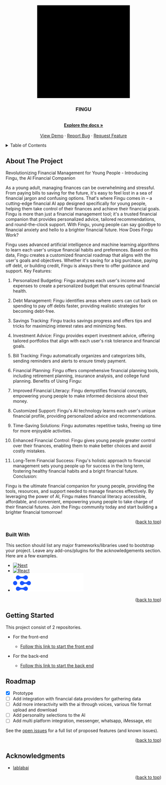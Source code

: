 <!-- Improved compatibility of back to top link: See: https://github.com/othneildrew/Best-README-Template/pull/73 -->
<a name="readme-top"></a>
<!--
*** Thanks for checking out the Best-README-Template. If you have a suggestion
*** that would make this better, please fork the repo and create a pull request
*** or simply open an issue with the tag "enhancement".
*** Don't forget to give the project a star!
*** Thanks again! Now go create something AMAZING! :D
-->



<!-- PROJECT SHIELDS -->
<!--
*** I'm using markdown "reference style" links for readability.
*** Reference links are enclosed in brackets [ ] instead of parentheses ( ).
*** See the bottom of this document for the declaration of the reference variables
*** for contributors-url, forks-url, etc. This is an optional, concise syntax you may use.
*** https://www.markdownguide.org/basic-syntax/#reference-style-links
-->
<!-- [![Contributors][contributors-shield]][contributors-url]
[![Forks][forks-shield]][forks-url]
[![Stargazers][stars-shield]][stars-url]
[![Issues][issues-shield]][issues-url]
[![MIT License][license-shield]][license-url]
[![LinkedIn][linkedin-shield]][linkedin-url] -->



<!-- PROJECT LOGO -->
<br />
<div align="center">
    <img src="./client/public/FINGU_logo.gif" alt="Logo" width="auto" height="300">
  </a>

  <h3 align="center">FINGU</h3>

  <p align="center">
    <br />
    <a href="https://github.com/vikyw89/fingu-frontend"><strong>Explore the docs »</strong></a>
    <br />
    <br />
    <a href="https://fingu-frontend-theta.vercel.app/">View Demo</a>
    ·
    <a href="https://github.com/vikyw89/fingu-frontend/issues/new?assignees=&labels=bug&projects=&template=bug-report---.md">Report Bug</a>
    ·
    <a href="https://github.com/vikyw89/fingu-frontend/issues/new?assignees=&labels=enhancement&projects=&template=feature-request---.md">Request Feature</a>
  </p>
</div>



<!-- TABLE OF CONTENTS -->
<details>
  <summary>Table of Contents</summary>
  <ol>
    <li>
      <a href="#about-the-project">About The Project</a>
      <ul>
        <li><a href="#built-with">Built With</a></li>
      </ul>
    </li>
    <li>
      <a href="#getting-started">Getting Started</a>
    </li>
    <li><a href="#roadmap">Roadmap</a></li>
    <li><a href="#acknowledgments">Acknowledgments</a></li>
  </ol>
</details>



<!-- ABOUT THE PROJECT -->
## About The Project

Revolutionizing Financial Management for Young People - Introducing Fingu, the AI Financial Companion

As a young adult, managing finances can be overwhelming and stressful. From paying bills to saving for the future, it's easy to feel lost in a sea of financial jargon and confusing options. That's where Fingu comes in – a cutting-edge financial AI app designed specifically for young people, helping them take control of their finances and achieve their financial goals.
Fingu is more than just a financial management tool; it's a trusted financial companion that provides personalized advice, tailored recommendations, and round-the-clock support. With Fingu, young people can say goodbye to financial anxiety and hello to a brighter financial future.
How Does Fingu Work?

Fingu uses advanced artificial intelligence and machine learning algorithms to learn each user's unique financial habits and preferences. Based on this data, Fingu creates a customized financial roadmap that aligns with the user's goals and objectives. Whether it's saving for a big purchase, paying off debt, or building credit, Fingu is always there to offer guidance and support.
Key Features:

1. Personalized Budgeting: Fingu analyzes each user's income and expenses to create a personalized budget that ensures optimal financial health.
2. Debt Management: Fingu identifies areas where users can cut back on spending to pay off debts faster, providing realistic strategies for becoming debt-free.
3. Savings Tracking: Fingu tracks savings progress and offers tips and tricks for maximizing interest rates and minimizing fees.
4. Investment Advice: Fingu provides expert investment advice, offering tailored portfolios that align with each user's risk tolerance and financial goals.
5. Bill Tracking: Fingu automatically organizes and categorizes bills, sending reminders and alerts to ensure timely payment.
6. Financial Planning: Fingu offers comprehensive financial planning tools, including retirement planning, insurance analysis, and college fund planning.
Benefits of Using Fingu:


1. Improved Financial Literacy: Fingu demystifies financial concepts, empowering young people to make informed decisions about their money.
2. Customized Support: Fingu's AI technology learns each user's unique financial profile, providing personalized advice and recommendations.
3. Time-Saving Solutions: Fingu automates repetitive tasks, freeing up time for more enjoyable activities.
4. Enhanced Financial Control: Fingu gives young people greater control over their finances, enabling them to make better choices and avoid costly mistakes.
5. Long-Term Financial Success: Fingu's holistic approach to financial management sets young people up for success in the long term, fostering healthy financial habits and a bright financial future.
Conclusion:

Fingu is the ultimate financial companion for young people, providing the tools, resources, and support needed to manage finances effectively. By leveraging the power of AI, Fingu makes financial literacy accessible, affordable, and convenient, empowering young people to take charge of their financial futures. Join the Fingu community today and start building a brighter financial tomorrow!

<p align="right">(<a href="#readme-top">back to top</a>)</p>



### Built With

This section should list any major frameworks/libraries used to bootstrap your project. Leave any add-ons/plugins for the acknowledgements section. Here are a few examples.

* [![Next][Next.js]][Next-url]
* [![React][React.js]][React-url]
* ![!\[Alt text\](<../../Downloads/Clarifai - The Worlds AI.svg>)](<client/public/Clarifai - The Worlds AI.svg>)

<p align="right">(<a href="#readme-top">back to top</a>)</p>



<!-- GETTING STARTED -->
## Getting Started

This project consist of 2 repositories.

- For the front-end 
  - [Follow this link to start the front end](client/README.md)

- For the back-end
  - [Follow this link to start the back end](https://github.com/Ahmed14z/FINGU_Assistant)


<!-- ROADMAP -->
## Roadmap

- [x] Prototype
- [ ] Add integration with financial data providers for gathering data
- [ ] Add more interactivity with the ai through voices, various file format upload and download
- [ ] Add personality selections to the AI
- [ ] Add multi platform integration, messenger, whatsapp, iMessage, etc

See the [open issues](https://github.com/vikyw89/fingu-frontend/issues) for a full list of proposed features (and known issues).

<p align="right">(<a href="#readme-top">back to top</a>)</p>


<!-- ACKNOWLEDGMENTS -->
## Acknowledgments

* [lablabai](https://lablab-ai.webpkgcache.com/doc/-/s/lablab.ai/event/llama-2-hackathon-with-clarifai)

<p align="right">(<a href="#readme-top">back to top</a>)</p>



<!-- MARKDOWN LINKS & IMAGES -->
<!-- https://www.markdownguide.org/basic-syntax/#reference-style-links -->
[contributors-shield]: https://img.shields.io/github/contributors/othneildrew/Best-README-Template.svg?style=for-the-badge
[contributors-url]: https://github.com/othneildrew/Best-README-Template/graphs/contributors
[forks-shield]: https://img.shields.io/github/forks/othneildrew/Best-README-Template.svg?style=for-the-badge
[forks-url]: https://github.com/othneildrew/Best-README-Template/network/members
[stars-shield]: https://img.shields.io/github/stars/othneildrew/Best-README-Template.svg?style=for-the-badge
[stars-url]: https://github.com/othneildrew/Best-README-Template/stargazers
[issues-shield]: https://img.shields.io/github/issues/othneildrew/Best-README-Template.svg?style=for-the-badge
[issues-url]: https://github.com/othneildrew/Best-README-Template/issues
[license-shield]: https://img.shields.io/github/license/othneildrew/Best-README-Template.svg?style=for-the-badge
[license-url]: https://github.com/othneildrew/Best-README-Template/blob/master/LICENSE.txt
[linkedin-shield]: https://img.shields.io/badge/-LinkedIn-black.svg?style=for-the-badge&logo=linkedin&colorB=555
[linkedin-url]: https://linkedin.com/in/othneildrew
[product-screenshot]: images/screenshot.png
[Next.js]: https://img.shields.io/badge/next.js-000000?style=for-the-badge&logo=nextdotjs&logoColor=white
[Next-url]: https://nextjs.org/
[React.js]: https://img.shields.io/badge/React-20232A?style=for-the-badge&logo=react&logoColor=61DAFB
[React-url]: https://reactjs.org/
[Vue.js]: https://img.shields.io/badge/Vue.js-35495E?style=for-the-badge&logo=vuedotjs&logoColor=4FC08D
[Vue-url]: https://vuejs.org/
[Angular.io]: https://img.shields.io/badge/Angular-DD0031?style=for-the-badge&logo=angular&logoColor=white
[Angular-url]: https://angular.io/
[Svelte.dev]: https://img.shields.io/badge/Svelte-4A4A55?style=for-the-badge&logo=svelte&logoColor=FF3E00
[Svelte-url]: https://svelte.dev/
[Laravel.com]: https://img.shields.io/badge/Laravel-FF2D20?style=for-the-badge&logo=laravel&logoColor=white
[Laravel-url]: https://laravel.com
[Bootstrap.com]: https://img.shields.io/badge/Bootstrap-563D7C?style=for-the-badge&logo=bootstrap&logoColor=white
[Bootstrap-url]: https://getbootstrap.com
[JQuery.com]: https://img.shields.io/badge/jQuery-0769AD?style=for-the-badge&logo=jquery&logoColor=white
[JQuery-url]: https://jquery.com 
